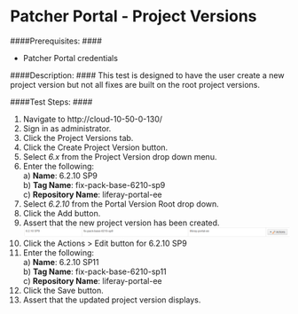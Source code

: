 Patcher Portal - Project Versions
================================

####Prerequisites: ####

* Patcher Portal credentials

####Description: ####
This test is designed to have the user create a new project version but not all fixes are built on the root project versions. 

####Test Steps: ####
1. Navigate to http://cloud-10-50-0-130/
1. Sign in as administrator.
1. Click the Project Versions tab.
1. Click the Create Project Version button.
1. Select *6.x* from the Project Version drop down menu.
1. Enter the following:    
	a) **Name**: 	6.2.10 SP9    
	b) **Tag Name**:	fix-pack-base-6210-sp9    
	c) **Repository Name**:	liferay-portal-ee
1. Select *6.2.10* from the Portal Version Root drop down.
1. Click the Add button.
1. Assert that the new project version has been created.    
![image01](../images/portal-version01.png)
1. Click the Actions > Edit button for 6.2.10 SP9
1. Enter the following:    
	a) **Name**: 	6.2.10 SP11    
	b) **Tag Name**:	fix-pack-base-6210-sp11    
	c) **Repository Name**:	liferay-portal-ee
1. Click the Save button.
1. Assert that the updated project version displays.
